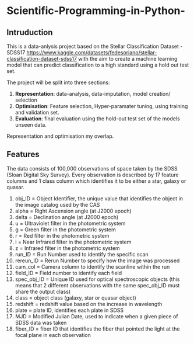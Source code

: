 # Scientific-Programming-in-Python-
## Intruduction
This is a data-anlysis project based on the Stellar Classification Dataset - SDSS17 https://www.kaggle.com/datasets/fedesoriano/stellar-classification-dataset-sdss17 with the aim to create a machine learning model that can predict classification to a high standard using a hold out test set.


The project will be split into three sections: 
1. **Representation**: data-analysis, data-imputation, model creation/ selection
2. **Optimisation**: Feature selection, Hyper-paramater tuning, using training and validation set.
3. **Evaluation**: final evaluation using the hold-out test set of the models unseen data.  

Representation and optimisation my overlap.

## Features
The data consists of 100,000 observations of space taken by the SDSS (Sloan Digital Sky Survey). Every observation is described by 17 feature columns and 1 class column which identifies it to be either a star, galaxy or quasar.

   1. obj_ID = Object Identifier, the unique value that identifies the object in the image catalog used by the CAS
   2. alpha = Right Ascension angle (at J2000 epoch)
   3. delta = Declination angle (at J2000 epoch)
   4. u = Ultraviolet filter in the photometric system
   5. g = Green filter in the photometric system
   6. r = Red filter in the photometric system
   7. i = Near Infrared filter in the photometric system
   8. z = Infrared filter in the photometric system
   9. run_ID = Run Number used to identify the specific scan
   10. rereun_ID = Rerun Number to specify how the image was processed
   11. cam_col = Camera column to identify the scanline within the run
   12. field_ID = Field number to identify each field
   13. spec_obj_ID = Unique ID used for optical spectroscopic objects (this means that 2 different observations with the same spec_obj_ID must share the output class)
   14. class = object class (galaxy, star or quasar object)
   15. redshift = redshift value based on the increase in wavelength
   16. plate = plate ID, identifies each plate in SDSS
   17. MJD = Modified Julian Date, used to indicate when a given piece of SDSS data was taken
   18. fiber_ID = fiber ID that identifies the fiber that pointed the light at the focal plane in each observation
